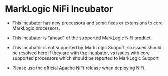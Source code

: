 # MarkLogic NiFi Incubator

* This incubator has new processors and some fixes or extensions to core MarkLogic processors.
* This incubator is "ahead" of the supported MarkLogic NiFi product
* This incubator is not supported by MarkLogic Support, so issues should be resolved here if they are with the incubator, vs issues with core supported processors which should be reported to MarkLogic Support

* Please use the official [Apache NiFi](https://nifi.apache.org/) release when deploying NiFi.


